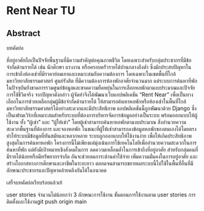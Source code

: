 
# Rent Near TU
## Abstract
บทคัดย่อ

ที่อยู่อาศัยถือเป็นปัจจัยพื้นฐานที่มีความสำคัญต่อคุณภาพชีวิต โดยเฉพาะสำหรับกลุ่มประชากรที่มีข้อจำกัดด้านรายได้ เช่น นักศึกษา แรงงาน หรือครอบครัวรายได้ปานกลางถึงต่ำ ซึ่งมักประสบปัญหาในการเข้าถึงห้องเช่าที่มีราคาย่อมเยาและเหมาะสมกับความต้องการ โดยเฉพาะในเขตพื้นที่ใกล้มหาวิทยาลัยธรรมศาสตร์ ศูนย์รังสิต ที่มีความต้องการห้องพักอาศัยจำนวนมาก แต่ระบบการค้นหาที่พักในปัจจุบันยังขาดการรวมศูนย์ข้อมูลและขาดความยืดหยุ่นในการเลือกหอพักตามงบประมาณและปัจจัยการใช้ชีวิตจริง
จากปัญหาดังกล่าว ผู้จัดทำจึงได้พัฒนาเว็บแอปพลิเคชัน “Rent Near” เพื่อเป็นทางเลือกในการช่วยเหลือกลุ่มผู้มีข้อจำกัดด้านรายได้ ให้สามารถค้นหาหอพักหรือห้องเช่าในพื้นที่ใกล้มหาวิทยาลัยธรรมศาสตร์ได้อย่างสะดวกและมีประสิทธิภาพ แอปพลิเคชันนี้ถูกพัฒนาด้วย Django ซึ่งเป็นเฟรมเวิร์กที่เหมาะสมสำหรับระบบที่ต้องการบริหารจัดการข้อมูลอย่างเป็นระบบ พร้อมออกแบบให้ผู้ใช้งาน ทั้ง “ผู้เช่า” และ “ผู้ให้เช่า” โดยผู้เช่าสามารถค้นหาหอพักตามงบประมาณ สิ่งอำนวยความสะดวกพื้นฐานที่ต้องการ และจองหอพัก ในขณะที่ผู้ให้เช่าสามารถลงข้อมูลหอพักของตนเองได้โดยตรง ทำให้ระบบมีข้อมูลที่ทันสมัยและหลากหลาย ระบบถูกออกแบบให้ใช้งานง่าย เพื่อให้เกิดประสิทธิภาพสูงสุดในการค้นหาหอพัก
โครงการนี้ไม่เพียงแต่มุ่งเน้นการใช้เทคโนโลยีเพื่ออำนวยความสะดวกในการค้นหาที่พัก แต่ยังมีเป้าหมายเชิงสังคมในการ ลดความเหลื่อมล้ำในการเข้าถึงที่อยู่อาศัย สำหรับกลุ่มคนที่มีรายได้น้อยหรือมีทรัพยากรจำกัด อันจะช่วยลดภาระด้านค่าใช้จ่าย เพิ่มความมั่นคงในการอยู่อาศัย และสร้างโอกาสทางการศึกษาและอาชีพในระยะยาว ตลอดจนสามารถขยายผลระบบนี้ไปใช้ในพื้นที่อื่นที่มีลักษณะประชากรและปัญหาคล้ายคลึงกันได้ในอนาคต

เสร็จบทคัดย่อเรียบร้อยแล้วเย้





user stories จำนวนไม่น้อยกว่า 3 ลักษณะการใช้งาน
ขั้นตอนการใช้งานตาม user stories
การติดตั้งและใช้งานgit push origin main
